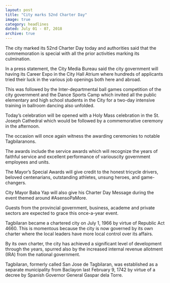 ```yaml
---
layout: post
title: "City marks 52nd Charter Day"
image: true
category: headlines
dated: July 01 - 07, 2018
archive: true
---
```


The city marked its 52nd Charter Day today and authorities said that the commemoration is special with all the prior activities marking its culmination.

In a press statement, the City Media Bureau said the city government will having its Career Expo in the City Hall Atrium where hundreds of applicants tried their luck in the various job openings both here and abroad. 

This was followed by the Inter-departmental ball games competition of the city government and the Dance Sports Camp which invited all the public elementary and high school students in the City for a two-day intensive training in ballroom dancing also unfolded. 

Today’s celebration will be opened with a Holy Mass celebration in the St. Joseph Cathedral which would be followed by a commemorative ceremony in the afternoon. 

The occasion will once again witness the awarding ceremonies to notable Tagbilaranons.

The awards include the service awards which will recognize the years of faithful service and excellent performance of variouscity government employees and units. 

The Mayor’s Special Awards will give credit to the honest tricycle drivers, beloved centenarians, outstanding athletes, unsung heroes, and game-changers.

City Mayor Baba Yap will also give his Charter Day Message during the event themed around #AsensoPaMore.

Guests from the provincial government, business, academe and private sectors are expected to grace this once-a-year event. 

Tagbilaran became a chartered city on July 1, 1966 by virtue of Republic Act 4660.
This is momentous because the city is now governed by its own charter where the local leaders have more local control over its affairs. 

By its own charter, the city has achieved a significant level of development through the years, spurred also by the increased internal revenue allotment (IRA) from the national government. 

Tagbilaran, formerly called San Jose de Tagbilaran, was established as a separate municipality from Baclayon last February 9, 1742 by virtue of a decree by Spanish Governor General Gaspar dela Torre.